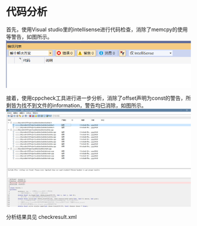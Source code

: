 # 代码分析
首先，使用Visual studio里的intellisense进行代码检查，消除了memcpy的使用等警告，如图所示。
![Alt text](intellisense.png)

接着，使用cppcheck工具进行进一步分析，消除了offset声明为const的警告，所剩皆为找不到文件的information，警告均已消除，如图所示。
![Alt text](cppcheck.png)

分析结果具见 checkresult.xml